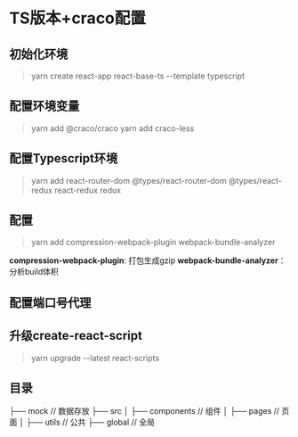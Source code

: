 # TS版本+craco配置

## 初始化环境
> yarn create react-app react-base-ts --template typescript

## 配置环境变量

> yarn add @craco/craco
> yarn add craco-less

## 配置Typescript环境

> yarn add react-router-dom @types/react-router-dom @types/react-redux react-redux redux

## 配置

> yarn add compression-webpack-plugin webpack-bundle-analyzer

**compression-webpack-plugin**: 打包生成gzip
**webpack-bundle-analyzer**： 分析build体积


## 配置端口号代理


## 升级create-react-script

> yarn upgrade --latest react-scripts

## 目录
├── mock // 数据存放
├── src
│ ├── components // 组件
│ ├── pages // 页面
│ ├── utils // 公共
├── global // 全局